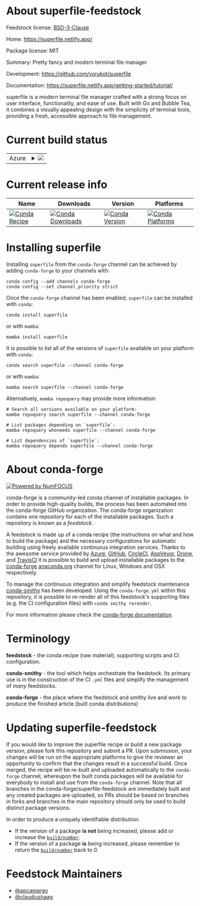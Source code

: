 About superfile-feedstock
=========================

Feedstock license: [BSD-3-Clause](https://github.com/conda-forge/superfile-feedstock/blob/main/LICENSE.txt)

Home: https://superfile.netlify.app/

Package license: MIT

Summary: Pretty fancy and modern terminal file manager

Development: https://github.com/yorukot/superfile

Documentation: https://superfile.netlify.app/getting-started/tutorial/

superfile is a modern terminal file manager crafted with a strong focus on user interface, functionality, and ease of use. Built with Go and Bubble Tea, it combines a visually appealing design with the simplicity of terminal tools, providing a fresh, accessible approach to file management.

Current build status
====================


<table>
    
  <tr>
    <td>Azure</td>
    <td>
      <details>
        <summary>
          <a href="https://dev.azure.com/conda-forge/feedstock-builds/_build/latest?definitionId=25018&branchName=main">
            <img src="https://dev.azure.com/conda-forge/feedstock-builds/_apis/build/status/superfile-feedstock?branchName=main">
          </a>
        </summary>
        <table>
          <thead><tr><th>Variant</th><th>Status</th></tr></thead>
          <tbody><tr>
              <td>linux_64</td>
              <td>
                <a href="https://dev.azure.com/conda-forge/feedstock-builds/_build/latest?definitionId=25018&branchName=main">
                  <img src="https://dev.azure.com/conda-forge/feedstock-builds/_apis/build/status/superfile-feedstock?branchName=main&jobName=linux&configuration=linux%20linux_64_" alt="variant">
                </a>
              </td>
            </tr><tr>
              <td>linux_aarch64</td>
              <td>
                <a href="https://dev.azure.com/conda-forge/feedstock-builds/_build/latest?definitionId=25018&branchName=main">
                  <img src="https://dev.azure.com/conda-forge/feedstock-builds/_apis/build/status/superfile-feedstock?branchName=main&jobName=linux&configuration=linux%20linux_aarch64_" alt="variant">
                </a>
              </td>
            </tr><tr>
              <td>osx_64</td>
              <td>
                <a href="https://dev.azure.com/conda-forge/feedstock-builds/_build/latest?definitionId=25018&branchName=main">
                  <img src="https://dev.azure.com/conda-forge/feedstock-builds/_apis/build/status/superfile-feedstock?branchName=main&jobName=osx&configuration=osx%20osx_64_" alt="variant">
                </a>
              </td>
            </tr><tr>
              <td>osx_arm64</td>
              <td>
                <a href="https://dev.azure.com/conda-forge/feedstock-builds/_build/latest?definitionId=25018&branchName=main">
                  <img src="https://dev.azure.com/conda-forge/feedstock-builds/_apis/build/status/superfile-feedstock?branchName=main&jobName=osx&configuration=osx%20osx_arm64_" alt="variant">
                </a>
              </td>
            </tr><tr>
              <td>win_64</td>
              <td>
                <a href="https://dev.azure.com/conda-forge/feedstock-builds/_build/latest?definitionId=25018&branchName=main">
                  <img src="https://dev.azure.com/conda-forge/feedstock-builds/_apis/build/status/superfile-feedstock?branchName=main&jobName=win&configuration=win%20win_64_" alt="variant">
                </a>
              </td>
            </tr>
          </tbody>
        </table>
      </details>
    </td>
  </tr>
</table>

Current release info
====================

| Name | Downloads | Version | Platforms |
| --- | --- | --- | --- |
| [![Conda Recipe](https://img.shields.io/badge/recipe-superfile-green.svg)](https://anaconda.org/conda-forge/superfile) | [![Conda Downloads](https://img.shields.io/conda/dn/conda-forge/superfile.svg)](https://anaconda.org/conda-forge/superfile) | [![Conda Version](https://img.shields.io/conda/vn/conda-forge/superfile.svg)](https://anaconda.org/conda-forge/superfile) | [![Conda Platforms](https://img.shields.io/conda/pn/conda-forge/superfile.svg)](https://anaconda.org/conda-forge/superfile) |

Installing superfile
====================

Installing `superfile` from the `conda-forge` channel can be achieved by adding `conda-forge` to your channels with:

```
conda config --add channels conda-forge
conda config --set channel_priority strict
```

Once the `conda-forge` channel has been enabled, `superfile` can be installed with `conda`:

```
conda install superfile
```

or with `mamba`:

```
mamba install superfile
```

It is possible to list all of the versions of `superfile` available on your platform with `conda`:

```
conda search superfile --channel conda-forge
```

or with `mamba`:

```
mamba search superfile --channel conda-forge
```

Alternatively, `mamba repoquery` may provide more information:

```
# Search all versions available on your platform:
mamba repoquery search superfile --channel conda-forge

# List packages depending on `superfile`:
mamba repoquery whoneeds superfile --channel conda-forge

# List dependencies of `superfile`:
mamba repoquery depends superfile --channel conda-forge
```


About conda-forge
=================

[![Powered by
NumFOCUS](https://img.shields.io/badge/powered%20by-NumFOCUS-orange.svg?style=flat&colorA=E1523D&colorB=007D8A)](https://numfocus.org)

conda-forge is a community-led conda channel of installable packages.
In order to provide high-quality builds, the process has been automated into the
conda-forge GitHub organization. The conda-forge organization contains one repository
for each of the installable packages. Such a repository is known as a *feedstock*.

A feedstock is made up of a conda recipe (the instructions on what and how to build
the package) and the necessary configurations for automatic building using freely
available continuous integration services. Thanks to the awesome service provided by
[Azure](https://azure.microsoft.com/en-us/services/devops/), [GitHub](https://github.com/),
[CircleCI](https://circleci.com/), [AppVeyor](https://www.appveyor.com/),
[Drone](https://cloud.drone.io/welcome), and [TravisCI](https://travis-ci.com/)
it is possible to build and upload installable packages to the
[conda-forge](https://anaconda.org/conda-forge) [anaconda.org](https://anaconda.org/)
channel for Linux, Windows and OSX respectively.

To manage the continuous integration and simplify feedstock maintenance
[conda-smithy](https://github.com/conda-forge/conda-smithy) has been developed.
Using the ``conda-forge.yml`` within this repository, it is possible to re-render all of
this feedstock's supporting files (e.g. the CI configuration files) with ``conda smithy rerender``.

For more information please check the [conda-forge documentation](https://conda-forge.org/docs/).

Terminology
===========

**feedstock** - the conda recipe (raw material), supporting scripts and CI configuration.

**conda-smithy** - the tool which helps orchestrate the feedstock.
                   Its primary use is in the construction of the CI ``.yml`` files
                   and simplify the management of *many* feedstocks.

**conda-forge** - the place where the feedstock and smithy live and work to
                  produce the finished article (built conda distributions)


Updating superfile-feedstock
============================

If you would like to improve the superfile recipe or build a new
package version, please fork this repository and submit a PR. Upon submission,
your changes will be run on the appropriate platforms to give the reviewer an
opportunity to confirm that the changes result in a successful build. Once
merged, the recipe will be re-built and uploaded automatically to the
`conda-forge` channel, whereupon the built conda packages will be available for
everybody to install and use from the `conda-forge` channel.
Note that all branches in the conda-forge/superfile-feedstock are
immediately built and any created packages are uploaded, so PRs should be based
on branches in forks and branches in the main repository should only be used to
build distinct package versions.

In order to produce a uniquely identifiable distribution:
 * If the version of a package **is not** being increased, please add or increase
   the [``build/number``](https://docs.conda.io/projects/conda-build/en/latest/resources/define-metadata.html#build-number-and-string).
 * If the version of a package **is** being increased, please remember to return
   the [``build/number``](https://docs.conda.io/projects/conda-build/en/latest/resources/define-metadata.html#build-number-and-string)
   back to 0.

Feedstock Maintainers
=====================

* [@apcamargo](https://github.com/apcamargo/)
* [@claudiushaag](https://github.com/claudiushaag/)

